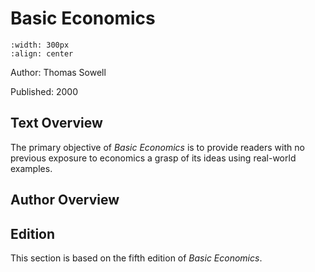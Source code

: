 # Basic Economics

```{image} images/cover.JPG
:width: 300px
:align: center
```

Author: Thomas Sowell

Published: 2000

## Text Overview

The primary objective of *Basic Economics* is to provide readers with no previous exposure to economics a grasp of its ideas using real-world examples.

## Author Overview



## Edition

This section is based on the fifth edition of *Basic Economics*.
